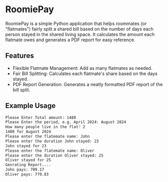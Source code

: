 # RoomiePay

RoomiePay is a simple Python application that helps roommates (or "flatmates") fairly split a shared bill based on the number of days each person stayed in the shared living space. It calculates the amount each flatmate owes and generates a PDF report for easy reference.

## Features

- Flexible Flatmate Management: Add as many flatmates as needed.
- Fair Bill Splitting: Calculates each flatmate's share based on the days stayed.
- PDF Report Generation: Generates a neatly formatted PDF report of the bill split.

## Example Usage

```bash
Please Enter Total amount: 1480
Please Enter the period, e.g. April 2024: August 2024
How many people live in the flat? 2
1480 for August 2024
Please enter the flatemate name: John
Please enter the duration John stayed: 23
John stayed for 23
Please enter the flatemate name: Oliver
Please enter the duration Oliver stayed: 25
Oliver stayed for 25
Genrating Report....
John pays: 709.17
Oliver pays: 770.83
```
